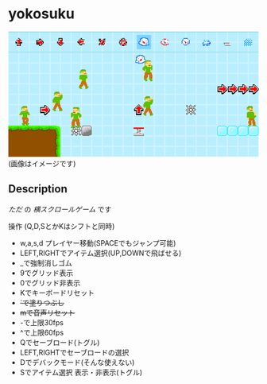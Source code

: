 # yokosuku
![yokosuku](yokosuku.png)  
(画像はイメージです)
## Description
*ただ* の *横スクロールゲーム* です

操作 (Q,D,SとかKはシフトと同時)
  - w,a,s,d プレイヤー移動(SPACEでもジャンプ可能)  
  - LEFT,RIGHTでアイテム選択(UP,DOWNで飛ばせる)  
  - _で強制消しゴム  
  - 9でグリッド表示  
  - 0でグリッド非表示  
  - Kでキーボードリセット  
  - ~~`で塗りつぶし~~
  - ~~mで音声リセット~~
  - -で上限30fps  
  - ^で上限60fps  
  - Qでセーブロード(トグル)  
  - LEFT,RIGHTでセーブロードの選択  
  - Dでデバックモード(そんな使えない)  
  - Sでアイテム選択 表示・非表示(トグル)
